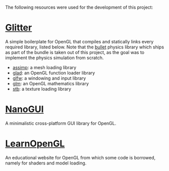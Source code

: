 The following resources were used for the development of this project:

# [Glitter](https://github.com/Polytonic/Glitter) 

A simple boilerplate for OpenGL that compiles and statically links every required library, listed below.
Note that the [bullet](https://github.com/bulletphysics/bullet3) physics library which ships as part of the bundle is taken out of this 
project, as the goal was to implement the physics simulation from scratch.

* [assimp](https://github.com/assimp/assimp): a mesh loading library
* [glad](https://github.com/Dav1dde/glad): an OpenGL function loader library
* [glfw](https://github.com/glfw/glfw): a windowing and input library
* [glm](https://github.com/g-truc/glm): an OpenGL mathematics library
* [stb](https://github.com/nothings/stb): a texture loading library

# [NanoGUI](https://github.com/wjakob/nanogui)
A minimalistic cross-platform GUI library for OpenGL.

# [LearnOpenGL](https://learnopengl.com/)
An educational website for OpenGL from which some code is borrowed, namely for shaders and model loading.